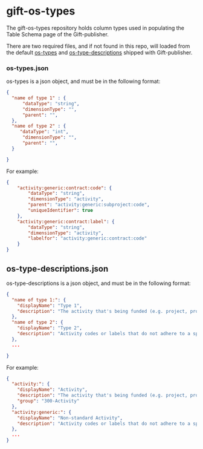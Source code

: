 # gift-os-types

The gift-os-types repository holds column types used in populating the Table Schema page of the Gift-publisher. 

There are two required files, and if not found in this repo, will loaded from the default [os-types](https://github.com/datopian/gift-publisher/blob/main/src/db/os-types.json) and [os-type-descriptions](https://github.com/datopian/gift-publisher/blob/main/src/db/os-type-descriptions.json) shipped with Gift-publisher.

### os-types.json
os-types is a json object, and must be in the following format:

```json
{
  "name of type 1" : {
      "dataType": "string",
      "dimensionType": "",
      "parent": "",
  },
  "name of type 2" : {
     "dataType": "int",
      "dimensionType": "",
      "parent": "",
  }

}
```

For example:

```json
{
    "activity:generic:contract:code": {
        "dataType": "string",
        "dimensionType": "activity",
        "parent": "activity:generic:subproject:code",
        "uniqueIdentifier": true
    },
    "activity:generic:contract:label": {
        "dataType": "string",
        "dimensionType": "activity",
        "labelfor": "activity:generic:contract:code"
    }
}
```

## os-type-descriptions.json
os-type-descriptions is a json object, and must be in the following format:

```json
{
  "name of type 1:": {
    "displayName": "Type 1",
    "description": "The activity that's being funded (e.g. project, program, contract etc.)",
  },
  "name of type 2": {
    "displayName": "Type 2",
    "description": "Activity codes or labels that do not adhere to a specific standard"
  },
  ...

}
```

For example:
```json
{
  "activity:": {
    "displayName": "Activity",
    "description": "The activity that's being funded (e.g. project, program, contract etc.)",
    "group": "300-Activity"
  },
  "activity:generic:": {
    "displayName": "Non-standard Activity",
    "description": "Activity codes or labels that do not adhere to a specific standard"
  },
  ...
}
```
